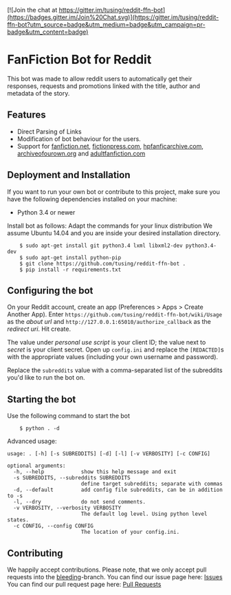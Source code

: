 [![Join the chat at https://gitter.im/tusing/reddit-ffn-bot](https://badges.gitter.im/Join%20Chat.svg)](https://gitter.im/tusing/reddit-ffn-bot?utm_source=badge&utm_medium=badge&utm_campaign=pr-badge&utm_content=badge)

# FanFiction Bot for Reddit
This bot was made to allow reddit users to automatically get
their responses, requests and promotions linked with the title,
author and metadata of the story.

## Features
* Direct Parsing of Links
* Modification of bot behaviour for the users.
* Support for [fanfiction.net][ffn], [fictionpress.com][fp],
  [hpfanficarchive.com][ffa], [archiveofourown.org][ao3] and
  [adultfanfiction.com][aff]

## Deployment and Installation
If you want to run your own bot or contribute to this project, make sure
you have the following dependencies installed on your machine:

* Python 3.4 or newer

Install bot as follows:
Adapt the commands for your linux distribution
We assume Ubuntu 14.04 and you are inside your desired installation
directory.

```
    $ sudo apt-get install git python3.4 lxml libxml2-dev python3.4-dev
    $ sudo apt-get install python-pip
    $ git clone https://github.com/tusing/reddit-ffn-bot .
    $ pip install -r requirements.txt
```


## Configuring the bot
On your Reddit account, create an app (Preferences > Apps > Create Another App). Enter `https://github.com/tusing/reddit-ffn-bot/wiki/Usage` as the *about url* and `http://127.0.0.1:65010/authorize_callback` as the *redirect uri*. Hit create.

The value under *personal use script* is your client ID; the value next to *secret* is your client secret. Open up `config.ini` and replace the `[REDACTED]`s with the appropriate values (including your own username and password).

Replace the `subreddits` value with a comma-separated list of the subreddits you'd like to run the bot on.


## Starting the bot
Use the following command to start the bot
```
    $ python . -d
```

Advanced usage:

```
usage: . [-h] [-s SUBREDDITS] [-d] [-l] [-v VERBOSITY] [-c CONFIG]

optional arguments:
  -h, --help            show this help message and exit
  -s SUBREDDITS, --subreddits SUBREDDITS
                        define target subreddits; separate with commas
  -d, --default         add config file subreddits, can be in addition to -s
  -l, --dry             do not send comments.
  -v VERBOSITY, --verbosity VERBOSITY
                        The default log level. Using python level states.
  -c CONFIG, --config CONFIG
                        The location of your config.ini.
```


## Contributing
We happily accept contributions. Please note, that we only accept pull
requests into the [bleeding][github:bleeding]-branch.
You can find our issue page here: [Issues][github:issues]
You can find our pull request page here: [Pull Requests][github:pull-requests]


[ffn]: https://www.fanfiction.net/
[fp]:  https://www.fictionpress.com/
[ffa]: http://hpfanficarchive.com/
[ao3]: http://archiveofown.org/
[aff]: http://www.adultfanfiction.net/

[github:bleeding]:      https://github.com/tusing/reddit-ffn-bot/tree/bleeding
[github:issues]:        https://github.com/tusing/reddit-ffn-bot/issues
[github:pull-requests]: https://github.com/tusing/reddit-ffn-bot/pulls 
